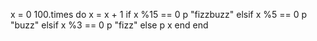 x = 0
100.times do
x = x + 1
if x %15 == 0
p "fizzbuzz"
elsif x %5 == 0
p "buzz"
elsif x %3 == 0
p "fizz"
else p x
end
end
